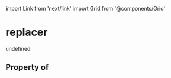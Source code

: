 import Link from 'next/link'
import Grid from '@components/Grid'

# replacer

undefined

## Property of



